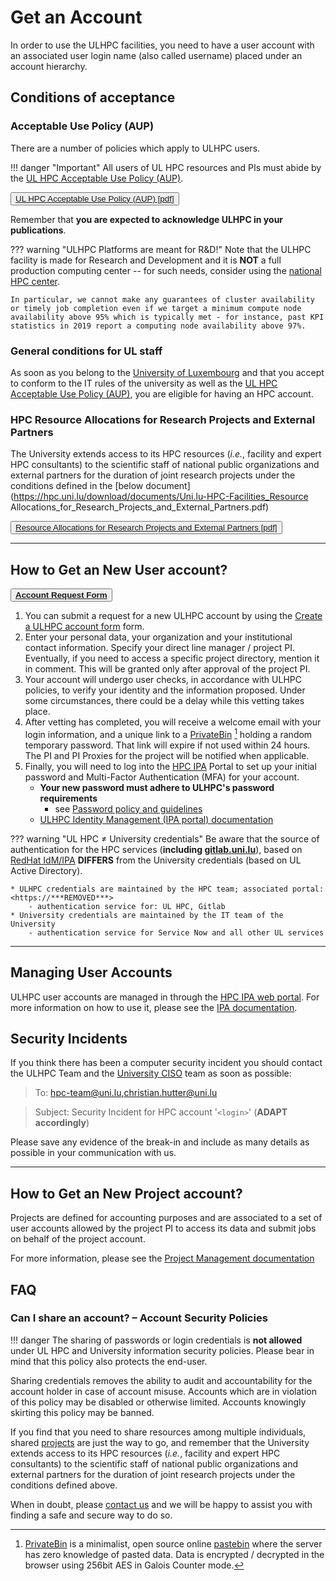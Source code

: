 # Get an Account

In order to use the ULHPC facilities, you need to have a user account with an associated user login name (also called username) placed under an account hierarchy.

## Conditions of acceptance

### Acceptable Use Policy (AUP)

There are a number of policies which apply to ULHPC users.

!!! danger "Important"
    All users of UL HPC resources and PIs must abide by the [UL HPC Acceptable Use Policy (AUP)](https://hpc.uni.lu/download/documents/Uni.lu-HPC-Facilities_Acceptable-Use-Policy_v2.0.pdf).

<p class="text-center">
<button type="button" class="btn btn-light"><a href="https://hpc.uni.lu/download/documents/Uni.lu-HPC-Facilities_Acceptable-Use-Policy_v2.0.pdf">UL HPC Acceptable Use Policy (AUP) [pdf]</a></button>
</p>

Remember that **you are expected to acknowledge ULHPC in your publications**.

??? warning "ULHPC Platforms are meant for R&D!"
    Note that the ULHPC facility is made for Research and Development and it is **NOT** a full production computing center -- for such needs, consider using the [national HPC center](https://lxp.lu).

    In particular, we cannot make any guarantees of cluster availability or timely job completion even if we target a minimum compute node availability above 95% which is typically met - for instance, past KPI statistics in 2019 report a computing node availability above 97%.

### General conditions for UL staff

As soon as you belong to the [University of Luxembourg](https://www.uni.lu) and that you accept to conform to the IT rules of the university as well as the [UL HPC Acceptable Use Policy (AUP)](https://hpc.uni.lu/download/documents/Uni.lu-HPC-Facilities_Acceptable-Use-Policy_v2.0.pdf), you are eligible for having an HPC account.

### HPC Resource Allocations for Research Projects and External Partners

The University extends access to its HPC resources (_i.e._, facility and expert HPC consultants) to the scientific staff of national public organizations and external partners for the duration of joint research projects under the conditions defined in the [below document](https://hpc.uni.lu/download/documents/Uni.lu-HPC-Facilities_Resource Allocations_for_Research_Projects_and_External_Partners.pdf)

<p class="text-center">
<button type="button" class="btn btn-light"><a href="https://hpc.uni.lu/download/documents/Uni.lu-HPC-Facilities_Resource Allocations_for_Research_Projects_and_External_Partners.pdf">Resource Allocations for Research Projects and External Partners [pdf]</a></button>
</p>


----------------------------------
## How to Get an New User account?

<p class="text-center">
<button type="button" class="btn btn-light">
   <a href="http://ulsurvey.uni.lu/index.php/723213?lang=en">
   <strong>Account Request Form</strong>
   </a>
</button>
</p>

1. You can submit a request for a new ULHPC account by using the
[Create a ULHPC account form](http://ulsurvey.uni.lu/index.php/723213?lang=en) form.
2. Enter your personal data,  your organization and your institutional contact information. Specify your direct line manager / project PI. Eventually, if you need to access a specific project directory, mention it in comment. This will be granted only after approval of the project PI.
3. Your account will undergo user checks, in accordance with ULHPC policies, to verify your identity and the information proposed. Under some circumstances, there could be a delay while this vetting takes place.
4. After vetting has completed, you will receive a welcome email with your login information, and a unique link to a [PrivateBin](https://privatebin.info/) [^1] holding a random temporary password. That link will expire if not used within 24 hours.
The PI and PI Proxies for the project will be notified when applicable.
5. Finally, you will need to log into the [HPC IPA](https://***REMOVED***) Portal to set up your initial password and Multi-Factor Authentication (MFA) for your account.
    * **Your new password must adhere to ULHPC's password requirements**
        - see  [Password policy and guidelines](passwords.md)
    * [ULHPC Identity Management (IPA portal) documentation](ipa.md)



??? warning "UL HPC $\neq$ University credentials"
    Be aware that the source of authentication for the HPC services (**including [gitlab.uni.lu](https://gitlab.uni.lu)**), based on [RedHat IdM/IPA](https://access.redhat.com/documentation/en-us/red_hat_enterprise_linux/7/html/linux_domain_identity_authentication_and_policy_guide/index) **DIFFERS** from the University credentials (based on UL Active Directory).

    * ULHPC credentials are maintained by the HPC team; associated portal: <https://***REMOVED***>
        - authentication service for: UL HPC, Gitlab
    * University credentials are maintained by the IT team of the University
        - authentication service for Service Now and all other UL services

[^1]: [PrivateBin](https://privatebin.info/) is a minimalist, open source online [pastebin](https://pastebin.com/) where the server has zero knowledge of pasted data. Data is encrypted / decrypted in the browser using 256bit AES in Galois Counter mode.

--------------------------
## Managing User Accounts

ULHPC user accounts are managed in through the [HPC IPA web portal](https://***REMOVED***).
For more information on how to use it, please see the [IPA documentation](accounts/ipa.md).

## Security Incidents

If you think there has been a computer security incident you should contact the ULHPC Team and the [University CISO](https://wwwen.uni.lu/university/about_the_university/organisation_charts/organisation_chart_rectorate_central_administration/le_service_informatique_de_l_universite/ciso) team as soon as possible:

> To: [hpc-team@uni.lu,christian.hutter@uni.lu](mailto:hpc-team@uni.lu,christian.hutter@uni.lu)

> Subject: Security Incident for HPC account '`<login>`' (**ADAPT accordingly**)

Please save any evidence of the break-in and include as many details as possible in your communication with us.

--------------------------------------
## How to Get an New Project account?

Projects are defined for accounting purposes and are associated to a set of user accounts allowed by the project PI to access its data and submit jobs on behalf of the project account.

For more information, please see the [Project Management documentation](accounts/projects.md)


## FAQ

### Can I share an account? – Account Security Policies


!!! danger
    The sharing of passwords or login credentials is **not allowed** under UL HPC and University information security policies. Please bear in mind that this policy also protects the end-user.

Sharing credentials removes the ability to audit and accountability for the account holder in case of account misuse. Accounts which are in violation of this policy may be disabled or otherwise limited. Accounts knowingly skirting this policy may be banned.

If you find that you need to share resources among multiple individuals, shared [projects](accounts/projects.md) are just the way to go, and remember that the University extends access to its HPC resources (_i.e._, facility and expert HPC consultants) to the scientific staff of national public organizations and external partners for the duration of joint research projects under the conditions defined above.

When in doubt, please [contact us](contact.md) and we will be happy to assist you with finding a safe and secure way to do so.
